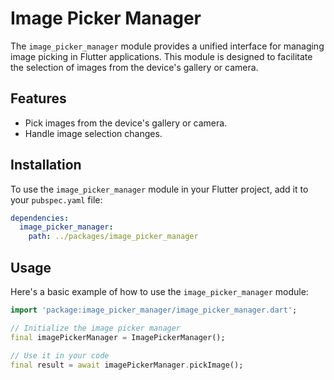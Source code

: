 # Image Picker Manager

The `image_picker_manager` module provides a unified interface for managing image picking in Flutter applications. This module is designed to facilitate the selection of images from the device's gallery or camera.

## Features

- Pick images from the device's gallery or camera.
- Handle image selection changes.

## Installation

To use the `image_picker_manager` module in your Flutter project, add it to your `pubspec.yaml` file:

```yaml
dependencies:
  image_picker_manager:
    path: ../packages/image_picker_manager
```

## Usage

Here's a basic example of how to use the `image_picker_manager` module:

```dart
import 'package:image_picker_manager/image_picker_manager.dart';

// Initialize the image picker manager
final imagePickerManager = ImagePickerManager();

// Use it in your code
final result = await imagePickerManager.pickImage();
```
